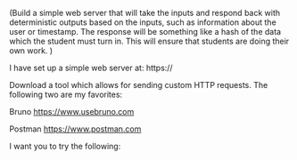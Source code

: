 (Build a simple web server that will take the inputs and respond back with deterministic outputs based on the inputs, such as information about the user or timestamp. The response will be something like a hash of the data which the student must turn in.  This will ensure that students are doing their own work.  )

I have set up a simple web server at: 
https://

Download a tool which allows for sending custom HTTP requests.  The following two are my favorites:

Bruno https://www.usebruno.com

Postman https://www.postman.com

I want you to try the following:
